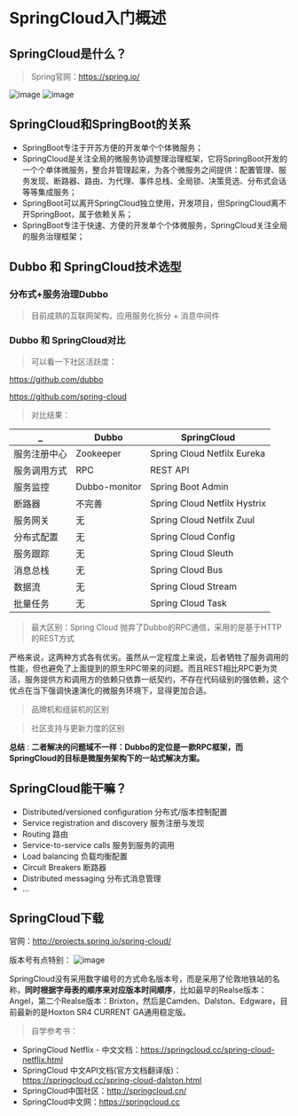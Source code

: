 # SpringCloud入门概述

## SpringCloud是什么？
> Spring官网：https://spring.io/

![image](https://imgconvert.csdnimg.cn/aHR0cHM6Ly9zczEuYmRzdGF0aWMuY29tLzcwY0Z1WFNoX1ExWW54R2twb1dLMUhGNmhoeS9pdC91PTM1NzgwMTc3ODAsMTIxODQyMDAyOSZmbT0yNiZncD0wLmpwZw?x-oss-process=image/format,png)
![image](https://imgconvert.csdnimg.cn/aHR0cHM6Ly9zczIuYmRzdGF0aWMuY29tLzcwY0Z2blNoX1ExWW54R2twb1dLMUhGNmhoeS9pdC91PTE2Mzc3ODY4OTcsNzQ1MTM1MjUxJmZtPTI2JmdwPTAuanBn?x-oss-process=image/format,png)

##  SpringCloud和SpringBoot的关系
- SpringBoot专注于开苏方便的开发单个个体微服务；
- SpringCloud是关注全局的微服务协调整理治理框架，它将SpringBoot开发的一个个单体微服务，整合并管理起来，为各个微服务之间提供：配置管理、服务发现、断路器、路由、为代理、事件总栈、全局锁、决策竞选、分布式会话等等集成服务；
- SpringBoot可以离开SpringCloud独立使用，开发项目，但SpringCloud离不开SpringBoot，属于依赖关系；
- SpringBoot专注于快速、方便的开发单个个体微服务，SpringCloud关注全局的服务治理框架；

## Dubbo 和 SpringCloud技术选型
###  分布式+服务治理Dubbo
> 目前成熟的互联网架构，应用服务化拆分 + 消息中间件

### Dubbo 和 SpringCloud对比
> 可以看一下社区活跃度：

https://github.com/dubbo

https://github.com/spring-cloud

> 对比结果：

 _     | Dubbo | SpringCloud
---|---|---
服务注册中心 |	Zookeeper |	Spring Cloud Netfilx Eureka
服务调用方式 |	RPC |	REST API
服务监控 |	 Dubbo-monitor |	Spring Boot Admin
断路器	 | 不完善 |	Spring Cloud Netfilx Hystrix
服务网关 |	无 |	Spring Cloud Netfilx Zuul
分布式配置 |	无 |	Spring Cloud Config
服务跟踪 |	无 |	Spring Cloud Sleuth
消息总栈 |	无 |	Spring Cloud Bus
数据流 |	无 |	Spring Cloud Stream
批量任务 |	无	| Spring Cloud Task


> 最大区别：Spring Cloud 抛弃了Dubbo的RPC通信，采用的是基于HTTP的REST方式

严格来说，这两种方式各有优劣。虽然从一定程度上来说，后者牺牲了服务调用的性能，但也避免了上面提到的原生RPC带来的问题。而且REST相比RPC更为灵活，服务提供方和调用方的依赖只依靠一纸契约，不存在代码级别的强依赖，这个优点在当下强调快速演化的微服务环境下，显得更加合适。

> 品牌机和组装机的区别

> 社区支持与更新力度的区别

**总结** : **二者解决的问题域不一样：Dubbo的定位是一款RPC框架，而SpringCloud的目标是微服务架构下的一站式解决方案。**

## SpringCloud能干嘛？
- Distributed/versioned configuration 分布式/版本控制配置
- Service registration and discovery 服务注册与发现
- Routing 路由
- Service-to-service calls 服务到服务的调用
- Load balancing 负载均衡配置
- Circuit Breakers 断路器
- Distributed messaging 分布式消息管理
- …

## SpringCloud下载
官网：http://projects.spring.io/spring-cloud/

版本号有点特别：
![image](https://img-blog.csdnimg.cn/20200521130004420.png?x-oss-process=image/watermark,type_ZmFuZ3poZW5naGVpdGk,shadow_10,text_aHR0cHM6Ly9ibG9nLmNzZG4ubmV0L3dlaXhpbl80MzU5MTk4MA==,size_16,color_FFFFFF,t_70)

SpringCloud没有采用数字编号的方式命名版本号，而是采用了伦敦地铁站的名称，**同时根据字母表的顺序来对应版本时间顺序**，比如最早的Realse版本：Angel，第二个Realse版本：Brixton，然后是Camden、Dalston、Edgware，目前最新的是Hoxton SR4 CURRENT GA通用稳定版。

> 自学参考书：

- SpringCloud Netflix - 
中文文档：https://springcloud.cc/spring-cloud-netflix.html
- SpringCloud 中文API文档(官方文档翻译版)：https://springcloud.cc/spring-cloud-dalston.html
- SpringCloud中国社区：http://springcloud.cn/
- SpringCloud中文网：https://springcloud.cc

